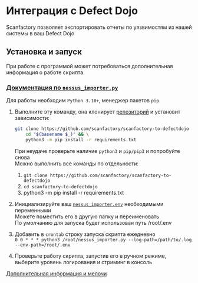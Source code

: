 # Интеграция с Defect Dojo

Scanfactory позволяет экспортировать отчеты по уязвимостям из нашей системы в ваш Defect Dojo  

## Установка и запуск

При работе с программой может потребоваться дополнительная информация о работе скрипта

### [Документация по `nessus_importer.py`](https://github.com/scanfactory/scanfactory-to-defectdojo/blob/main/README.md)  

Для работы необходим `Python 3.10+`, менеджер пакетов `pip`  

1. Выполните эту команду, она клонирует [репозиторий](https://github.com/scanfactory/scanfactory-to-defectdojo) и установит зависимости:  

    ```bash
    git clone https://github.com/scanfactory/scanfactory-to-defectdojo && \
        cd "$(basename $_)" && \
        python3 -m pip install -r requirements.txt
    ```

    При неудаче проверьте наличие `python3` и `pip/pip3` и попробуйте снова  
    Можно выполнить все команды по отдельности:  
    1. `git clone https://github.com/scanfactory/scanfactory-to-defectdojo`  
    2. `cd scanfactory-to-defectdojo`  
    3. python3 -m pip install -r requirements.txt
2. Инициализируйте ваш [`nessus_importer.env`](https://github.com/scanfactory/scanfactory-to-defectdojo/blob/main/README.md) необходимыми переменными  
Можете поместить его в другую папку и переименовать  
По умолчанию для запуска будет использован путь /root/.env  
3. Добавить в `crontab` строку запуска скрипта ежедневно  
`0 0 * * * python3 /root/nessus_importer.py --log-path=/path/to/.log --env-path=/root/.env`  
4. Проверьте работу скрипта, запустив его в ручном режиме, выберите уровень логирования и стриминг в консоль  

[Дополнительная информация и мелочи](https://github.com/scanfactory/scanfactory-to-defectdojo/blob/main/README.md)
